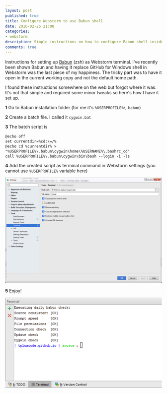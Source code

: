 ```yaml
---
layout: post
published: true
title: Configure Webstorm to use Babun shell
date: 2016-02-26 21:00
categories:
- webstorm
description: Simple instructions on how to configure Babun shell inside Webstorm
comments: true
---
```


Instructions for setting up [Babun][Babun] (zsh) as Webstorm terminal. I've recently been shown Babun and having it replace
GitHub for Windows shell in Webstorm was the last piece of my happiness. The tricky part was to have it open in the 
current working copy and not the default home path.

<!--more-->

I found these instructions somewhere on the web but forgot where it was. It's not that simple and required some minor 
tweaks so here's how I have it set up.

**1** Go to Babun installation folder (for me it's `%USERPROFILE%\.babun`)

**2** Create a batch file. I called it `cygwin.bat`

**3** The batch script is

``` batch
@echo off
set currentdir=%cd:\=/%
@echo cd %currentdir% > "%USERPROFILE%\.babun\cygwin\home\%USERNAME%\.bashrc_cd"
call %USERPROFILE%\.babun\cygwin\bin\bash --login -i -ls
```

**4** Add the created script as terminal command in Webstorm settings (you cannot use `%USERPROFILE%` variable here)

![Webstorm settings](/uploads/2016/02/babun.png)

**5** Enjoy!

![Webstorm terminal](/uploads/2016/02/webstorm.png)

[Babun]: http://babun.github.io/